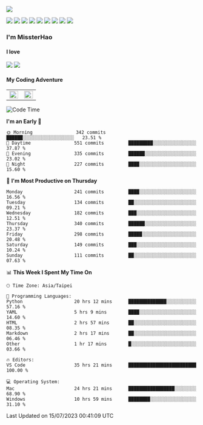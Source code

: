 ![](https://komarev.com/ghpvc/?username=MissterHao&color=ff69b4)

[![](https://img.shields.io/badge/Amazon%20AWS-%23232F3E?logo=amazon-aws&logoColor=white&style=for-the-badge)](https://aws.amazon.com/)
[![](https://img.shields.io/badge/Python-3776AB?style=for-the-badge&logo=python&logoColor=white)](https://www.djangoproject.com/)
[![](https://img.shields.io/badge/Django-092E20?style=for-the-badge&logo=django&logoColor=white)](https://www.python.org/)
[![](https://img.shields.io/badge/Rust-%23EB6400?style=for-the-badge&logo=rust&logoColor=white)](https://www.python.org/)
[![](https://img.shields.io/badge/Flask-23232F3E?style=for-the-badge&logo=flask&logoColor=white)](https://flask.palletsprojects.com/en/2.1.x/)
[![](https://img.shields.io/badge/go-%2300ADD8.svg?&style=for-the-badge&logo=go&logoColor=white)](https://golang.org/)
[![](https://img.shields.io/badge/javascript-%23F7DF1E.svg?&style=for-the-badge&logo=javascript&logoColor=black)](https://www.javascript.com/)
[![](https://img.shields.io/badge/mysql-%234479A1.svg?&style=for-the-badge&logo=mysql&logoColor=white)](https://www.mysql.com/)
[![](https://img.shields.io/badge/docker-%232496ED.svg?&style=for-the-badge&logo=docker&logoColor=white)](https://www.docker.com/)

### I'm MissterHao

#### I love  
![](https://img.shields.io/badge/Netflix-E50914?style=for-the-badge&logo=netflix&logoColor=white)
![](https://img.shields.io/badge/YouTube-FF0000?style=for-the-badge&logo=youtube&logoColor=white)

#### My Coding Adventure
<!-- Readme stats -->
<!-- https://github.com/anuraghazra/github-readme-stats -->
<table>
<tr>
    <td valign="top" width="50%">
    <img src="https://github-readme-stats.vercel.app/api?username=MissterHao&hide_border=true&show_icons=true&locale=en" align="left" style="width: 100%" />
    </td>
    <td valign="top" width="50%">
    <img src="https://github-readme-stats.vercel.app/api/top-langs?username=MissterHao&hide_border=true&show_icons=true&locale=en&layout=compact" align="left" style="width: 100%" />
    </td>
</tr>
</table>  


<!--START_SECTION:waka-->
![Code Time](http://img.shields.io/badge/Code%20Time-792%20hrs%2046%20mins-blue)

**I'm an Early 🐤** 

```text
🌞 Morning                342 commits         ██████░░░░░░░░░░░░░░░░░░░   23.51 % 
🌆 Daytime                551 commits         █████████░░░░░░░░░░░░░░░░   37.87 % 
🌃 Evening                335 commits         ██████░░░░░░░░░░░░░░░░░░░   23.02 % 
🌙 Night                  227 commits         ████░░░░░░░░░░░░░░░░░░░░░   15.60 % 
```
📅 **I'm Most Productive on Thursday** 

```text
Monday                   241 commits         ████░░░░░░░░░░░░░░░░░░░░░   16.56 % 
Tuesday                  134 commits         ██░░░░░░░░░░░░░░░░░░░░░░░   09.21 % 
Wednesday                182 commits         ███░░░░░░░░░░░░░░░░░░░░░░   12.51 % 
Thursday                 340 commits         ██████░░░░░░░░░░░░░░░░░░░   23.37 % 
Friday                   298 commits         █████░░░░░░░░░░░░░░░░░░░░   20.48 % 
Saturday                 149 commits         ███░░░░░░░░░░░░░░░░░░░░░░   10.24 % 
Sunday                   111 commits         ██░░░░░░░░░░░░░░░░░░░░░░░   07.63 % 
```


📊 **This Week I Spent My Time On** 

```text
🕑︎ Time Zone: Asia/Taipei

💬 Programming Languages: 
Python                   20 hrs 12 mins      ██████████████░░░░░░░░░░░   57.16 % 
YAML                     5 hrs 9 mins        ████░░░░░░░░░░░░░░░░░░░░░   14.60 % 
HTML                     2 hrs 57 mins       ██░░░░░░░░░░░░░░░░░░░░░░░   08.35 % 
Markdown                 2 hrs 17 mins       ██░░░░░░░░░░░░░░░░░░░░░░░   06.46 % 
Other                    1 hr 17 mins        █░░░░░░░░░░░░░░░░░░░░░░░░   03.66 % 

🔥 Editors: 
VS Code                  35 hrs 21 mins      █████████████████████████   100.00 % 

💻 Operating System: 
Mac                      24 hrs 21 mins      █████████████████░░░░░░░░   68.90 % 
Windows                  10 hrs 59 mins      ████████░░░░░░░░░░░░░░░░░   31.10 % 
```


 Last Updated on 15/07/2023 00:41:09 UTC
<!--END_SECTION:waka-->

<!--
**MissterHao/MissterHao** is a ✨ _special_ ✨ repository because its `README.md` (this file) appears on your GitHub profile.

Here are some ideas to get you started:

- 🔭 I’m currently working on ...
- 🌱 I’m currently learning ...
- 👯 I’m looking to collaborate on ...
- 🤔 I’m looking for help with ...
- 💬 Ask me about ...
- 📫 How to reach me: ...
- 😄 Pronouns: ...
- ⚡ Fun fact: ...
-->
